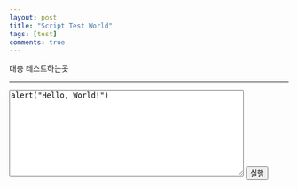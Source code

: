 ```yaml
---
layout: post
title: "Script Test World"
tags: [test]
comments: true
---
```


대충 테스트하는곳

---

<textarea id="scr" rows="10" cols="50">
alert("Hello, World!")
</textarea>
<input type="button" value="실행" onclick="try {eval(document.getElementById('scr').value)} catch (e) {alert(e)}">
